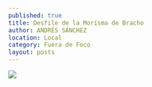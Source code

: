 ```yaml
---
published: true
title: Desfile de la Morisma de Bracho
author: ANDRÉS SÁNCHEZ
location: Local
category: Fuera de Foco
layout: posts
---
```


![](http://i.imgur.com/macxNPLm.jpg)
